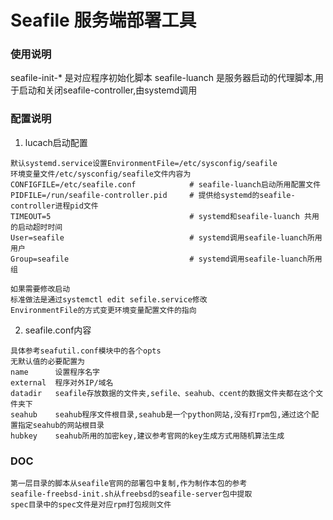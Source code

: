 # Seafile 服务端部署工具

### 使用说明
seafile-init-* 是对应程序初始化脚本
seafile-luanch 是服务器启动的代理脚本,用于启动和关闭seafile-controller,由systemd调用


### 配置说明
1. lucach启动配置
```text
默认systemd.service设置EnvironmentFile=/etc/sysconfig/seafile
环境变量文件/etc/sysconfig/seafile文件内容为
CONFIGFILE=/etc/seafile.conf            # seafile-luanch启动所用配置文件
PIDFILE=/run/seafile-controller.pid     # 提供给systemd的seafile-controller进程pid文件
TIMEOUT=5                               # systemd和seafile-luanch 共用的启动超时时间
User=seafile                            # systemd调用seafile-luanch所用用户
Group=seafile                           # systemd调用seafile-luanch所用组

如果需要修改启动
标准做法是通过systemctl edit sefile.service修改
EnvironmentFile的方式变更环境变量配置文件的指向
```

2. seafile.conf内容
```text
具体参考seafutil.conf模块中的各个opts
无默认值的必要配置为
name      设置程序名字
external  程序对外IP/域名
datadir   seafile存放数据的文件夹,sefile、seahub、ccent的数据文件夹都在这个文件夹下
seahub    seahub程序文件根目录,seahub是一个python网站,没有打rpm包,通过这个配置指定seahub的网站根目录
hubkey    seahub所用的加密key,建议参考官网的key生成方式用随机算法生成
```


### DOC
```text
第一层目录的脚本从seafile官网的部署包中复制,作为制作本包的参考
seafile-freebsd-init.sh从freebsd的seafile-server包中提取
spec目录中的spec文件是对应rpm打包规则文件
```